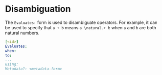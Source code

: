 # Disambiguation

The `Evaluates:` form is used to disambiguate operators.  For example, it can be used to specify that `a + b` means `a \natural.+ b` when `a` and `b` are both natural numbers.

```yaml
[<id>]
Evaluates:
when:
to:
...
using:
Metadata?: <metadata-form>
```

